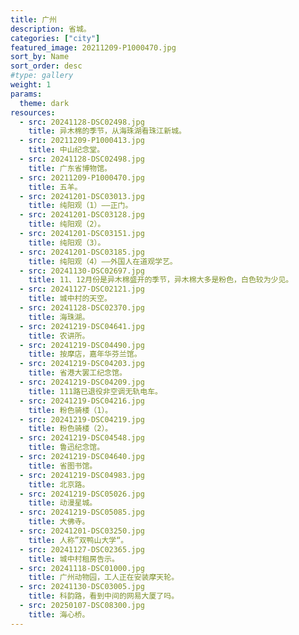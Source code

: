 ```yaml
---
title: 广州
description: 省城。
categories: ["city"]
featured_image: 20211209-P1000470.jpg
sort_by: Name
sort_order: desc
#type: gallery
weight: 1
params:
  theme: dark
resources:
  - src: 20241128-DSC02498.jpg
    title: 异木棉的季节，从海珠湖看珠江新城。
  - src: 20211209-P1000413.jpg
    title: 中山纪念堂。
  - src: 20241128-DSC02498.jpg
    title: 广东省博物馆。
  - src: 20211209-P1000470.jpg
    title: 五羊。
  - src: 20241201-DSC03013.jpg
    title: 纯阳观（1）——正门。
  - src: 20241201-DSC03128.jpg
    title: 纯阳观（2）。
  - src: 20241201-DSC03151.jpg
    title: 纯阳观（3）。
  - src: 20241201-DSC03185.jpg
    title: 纯阳观（4）——外国人在道观学艺。
  - src: 20241130-DSC02697.jpg
    title: 11、12月份是异木棉盛开的季节，异木棉大多是粉色，白色较为少见。
  - src: 20241127-DSC02121.jpg
    title: 城中村的天空。
  - src: 20241128-DSC02370.jpg
    title: 海珠湖。
  - src: 20241219-DSC04641.jpg
    title: 农讲所。
  - src: 20241219-DSC04490.jpg
    title: 按摩店，嘉年华芬兰馆。
  - src: 20241219-DSC04203.jpg
    title: 省港大罢工纪念馆。
  - src: 20241219-DSC04209.jpg
    title: 111路已退役非空调无轨电车。
  - src: 20241219-DSC04216.jpg
    title: 粉色骑楼（1）。
  - src: 20241219-DSC04219.jpg
    title: 粉色骑楼（2）。
  - src: 20241219-DSC04548.jpg
    title: 鲁迅纪念馆。
  - src: 20241219-DSC04640.jpg
    title: 省图书馆。
  - src: 20241219-DSC04983.jpg
    title: 北京路。
  - src: 20241219-DSC05026.jpg
    title: 动漫星城。
  - src: 20241219-DSC05085.jpg
    title: 大佛寺。
  - src: 20241201-DSC03250.jpg
    title: 人称”双鸭山大学“。
  - src: 20241127-DSC02365.jpg
    title: 城中村租房告示。
  - src: 20241118-DSC01000.jpg
    title: 广州动物园，工人正在安装摩天轮。
  - src: 20241130-DSC03005.jpg
    title: 科韵路，看到中间的网易大厦了吗。
  - src: 20250107-DSC08300.jpg
    title: 海心桥。
---
```

